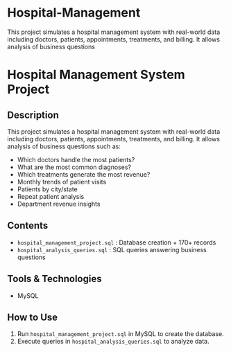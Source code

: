 # Hospital-Management
This project simulates a hospital management system with real-world data including doctors, patients, appointments, treatments, and billing. It allows analysis of business questions
# Hospital Management System Project

## Description
This project simulates a hospital management system with real-world data including doctors, patients, appointments, treatments, and billing. It allows analysis of business questions such as:

- Which doctors handle the most patients?
- What are the most common diagnoses?
- Which treatments generate the most revenue?
- Monthly trends of patient visits
- Patients by city/state
- Repeat patient analysis
- Department revenue insights

## Contents
- `hospital_management_project.sql` : Database creation + 170+ records
- `hospital_analysis_queries.sql` : SQL queries answering business questions

## Tools & Technologies
- MySQL

## How to Use
1. Run `hospital_management_project.sql` in MySQL to create the database.
2. Execute queries in `hospital_analysis_queries.sql` to analyze data.


